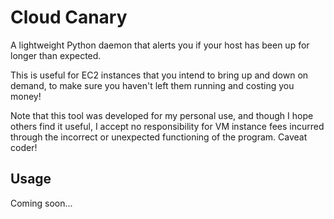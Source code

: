 Cloud Canary
============

A lightweight Python daemon that alerts you if your host has been up for longer than expected.

This is useful for EC2 instances that you intend to bring up and down on demand, to make sure
you haven't left them running and costing you money!

Note that this tool was developed for my personal use, and though I hope others find it useful,
I accept no responsibility for VM instance fees incurred through the incorrect or unexpected
functioning of the program. Caveat coder!


Usage
-----

Coming soon...
